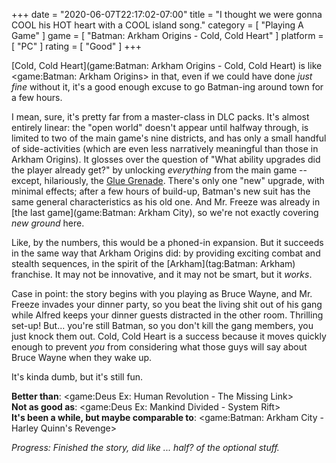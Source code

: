 +++
date = "2020-06-07T22:17:02-07:00"
title = "I thought we were gonna COOL his HOT heart with a COOL island song."
category = [ "Playing A Game" ]
game = [ "Batman: Arkham Origins - Cold, Cold Heart" ]
platform = [ "PC" ]
rating = [ "Good" ]
+++

[Cold, Cold Heart](game:Batman: Arkham Origins - Cold, Cold Heart) is like <game:Batman: Arkham Origins> in that, even if we could have done <i>just fine</i> without it, it's a good enough excuse to go Batman-ing around town for a few hours.

I mean, sure, it's pretty far from a master-class in DLC packs.  It's almost entirely linear: the "open world" doesn't appear until halfway through, is limited to two of the main game's nine districts, and has only a small handful of side-activities (which are even less narratively meaningful than those in Arkham Origins).  It glosses over the question of "What ability upgrades did the player already get?" by unlocking <i>everything</i> from the main game -- except, hilariously, the <a href="https://arkhamcity.fandom.com/wiki/Glue_Grenade">Glue Grenade</a>.  There's only one "new" upgrade, with minimal effects; after a few hours of build-up, Batman's new suit has the same general characteristics as his old one.  And Mr. Freeze was already in [the last game](game:Batman: Arkham City), so we're not exactly covering <i>new ground</i> here.

Like, by the numbers, this would be a phoned-in expansion.  But it succeeds in the same way that Arkham Origins did: by providing exciting combat and stealth sequences, in the spirit of the [Arkham](tag:Batman: Arkham) franchise.  It may not be innovative, and it may not be smart, but it <i>works</i>.

Case in point: the story begins with you playing as Bruce Wayne, and Mr. Freeze invades your dinner party, so you beat the living shit out of his gang while Alfred keeps your dinner guests distracted in the other room.  Thrilling set-up!  But... you're still Batman, so you don't kill the gang members, you just knock them out.  Cold, Cold Heart is a success because it moves quickly enough to prevent <i>you</i> from considering what those guys will say about Bruce Wayne when they wake up.

It's kinda dumb, but it's still fun.

<b>Better than</b>: <game:Deus Ex: Human Revolution - The Missing Link>  
<b>Not as good as</b>: <game:Deus Ex: Mankind Divided - System Rift>  
<b>It's been a while, but maybe comparable to</b>: <game:Batman: Arkham City - Harley Quinn's Revenge>

<i>Progress: Finished the story, did like ... half? of the optional stuff.</i>
